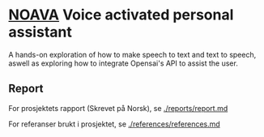  [NOAVA](https://www.openai.com)
Voice activated personal assistant
==================================


A hands-on exploration of how to make speech to text and text to speech,
aswell as exploring how to integrate Opensai's API to assist the user.

## Report
For prosjektets rapport (Skrevet på Norsk), se [./reports/report.md](./reports/report.md)

For referanser brukt i prosjektet, se [./references/references.md](./references/references.md)
